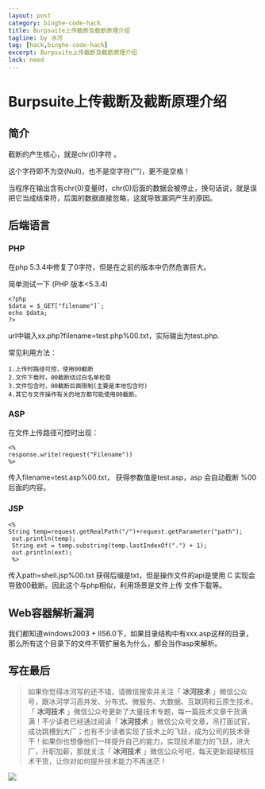 ```yaml
---
layout: post
category: binghe-code-hack
title: Burpsuite上传截断及截断原理介绍
tagline: by 冰河
tag: [hack,binghe-code-hack]
excerpt: Burpsuite上传截断及截断原理介绍
lock: need
---
```


# Burpsuite上传截断及截断原理介绍

## 简介

截断的产生核心，就是chr(0)字符 。

这个字符即不为空(Null)，也不是空字符("")，更不是空格！

当程序在输出含有chr(0)变量时，chr(0)后面的数据会被停止，换句话说，就是误把它当成结束符，后面的数据直接忽略，这就导致漏洞产生的原因。

## 后端语言

### PHP

在php 5.3.4中修复了0字符，但是在之前的版本中仍然危害巨大。

简单测试一下 (PHP 版本<5.3.4)

```
<?php
$data = $_GET["filename"]`;
echo $data;
?>
```

url中输入xx.php?filename=test.php%00.txt，实际输出为test.php.

常见利用方法：

```
1.上传时路径可控，使用00截断
2.文件下载时，00截断绕过白名单检查
3.文件包含时，00截断后面限制(主要是本地包含时)
4.其它与文件操作有关的地方都可能使用00截断。
```

### ASP

在文件上传路径可控时出现：

```
<%
response.write(request("Filename"))
%> 
```

传入filename=test.asp%00.txt， 获得参数值是test.asp，asp 会自动截断 %00 后面的内容。

### JSP

```
<%
String temp=request.getRealPath("/")+request.getParameter("path");
 out.println(temp);
 String ext = temp.substring(temp.lastIndexOf(".") + 1);
 out.println(ext);
 %>
```

传入path=shell.jsp%00.txt 获得后缀是txt，但是操作文件的api是使用 C 实现会导致00截断。因此这个与php相似，利用场景是文件上传 文件下载等。

## Web容器解析漏洞

我们都知道windows2003 + IIS6.0下，如果目录结构中有xxx.asp这样的目录，那么所有这个目录下的文件不管扩展名为什么，都会当作asp来解析。


## 写在最后

> 如果你觉得冰河写的还不错，请微信搜索并关注「 **冰河技术** 」微信公众号，跟冰河学习高并发、分布式、微服务、大数据、互联网和云原生技术，「 **冰河技术** 」微信公众号更新了大量技术专题，每一篇技术文章干货满满！不少读者已经通过阅读「 **冰河技术** 」微信公众号文章，吊打面试官，成功跳槽到大厂；也有不少读者实现了技术上的飞跃，成为公司的技术骨干！如果你也想像他们一样提升自己的能力，实现技术能力的飞跃，进大厂，升职加薪，那就关注「 **冰河技术** 」微信公众号吧，每天更新超硬核技术干货，让你对如何提升技术能力不再迷茫！


![](https://img-blog.csdnimg.cn/20200906013715889.png)